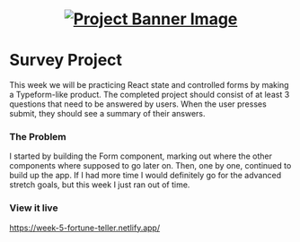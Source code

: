 <h1 align="center">
  <a href="">
    <img src="/src/assets/survey.svg" alt="Project Banner Image">
  </a>
</h1>

# Survey Project

This week we will be practicing React state and controlled forms by making a Typeform-like product. The completed project should consist of at least 3 questions that need to be answered by users. When the user presses submit, they should see a summary of their answers.

### The Problem

I started by building the Form component, marking out where the other components where supposed to go later on. Then, one by one, continued to build up the app.
If I had more time I would definitely go for the advanced stretch goals, but this week I just ran out of time.

### View it live

https://week-5-fortune-teller.netlify.app/
